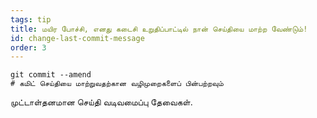 ```yaml
---
tags: tip
title: மயிர போச்சி, எனது கடைசி உறுதிப்பாட்டில் நான் செய்தியை மாற்ற வேண்டும்!
id: change-last-commit-message
order: 3
---
```

```git
git commit --amend
# கமிட் செய்தியை மாற்றுவதற்கான வழிமுறைகளைப் பின்பற்றவும்
```

முட்டாள்தனமான செய்தி வடிவமைப்பு தேவைகள்.